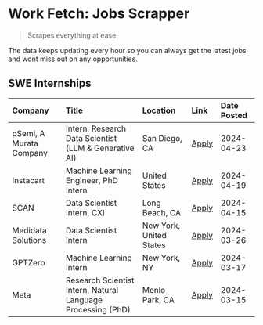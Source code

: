 # Work Fetch: Jobs Scrapper
> Scrapes everything at ease

The data keeps updating every hour so you can always get the latest jobs and wont miss out on any opportunities.

## SWE Internships
<!--START_SECTION:workfetch-->
| Company                 | Title                                                        | Location                | Link                                                                                                                                                                                                                                                                           | Date Posted   |
|:------------------------|:-------------------------------------------------------------|:------------------------|:-------------------------------------------------------------------------------------------------------------------------------------------------------------------------------------------------------------------------------------------------------------------------------|:--------------|
| pSemi, A Murata Company | Intern, Research Data Scientist (LLM & Generative AI)        | San Diego, CA           | [Apply](https://www.linkedin.com/jobs/view/intern-research-data-scientist-llm-generative-ai-at-psemi-a-murata-company-3887074168?position=4&pageNum=0&refId=wa%2BI7oVbhTbKLAW5hMwdMA%3D%3D&trackingId=q5or7gNSKT9F2mcwzmim%2Fg%3D%3D&trk=public_jobs_jserp-result_search-card) | 2024-04-23    |
| Instacart               | Machine Learning Engineer, PhD Intern                        | United States           | [Apply](https://www.linkedin.com/jobs/view/machine-learning-engineer-phd-intern-at-instacart-3901991739?position=2&pageNum=0&refId=wa%2BI7oVbhTbKLAW5hMwdMA%3D%3D&trackingId=mde4ftRQ6yFWuWjGechlFA%3D%3D&trk=public_jobs_jserp-result_search-card)                            | 2024-04-19    |
| SCAN                    | Data Scientist Intern, CXI                                   | Long Beach, CA          | [Apply](https://www.linkedin.com/jobs/view/data-scientist-intern-cxi-at-scan-3899690492?position=9&pageNum=0&refId=wa%2BI7oVbhTbKLAW5hMwdMA%3D%3D&trackingId=vCPMzE8UtDeX3hqwsPC%2Bkg%3D%3D&trk=public_jobs_jserp-result_search-card)                                          | 2024-04-15    |
| Medidata Solutions      | Data Scientist Intern                                        | New York, United States | [Apply](https://www.linkedin.com/jobs/view/data-scientist-intern-at-medidata-solutions-3810253704?position=8&pageNum=0&refId=wa%2BI7oVbhTbKLAW5hMwdMA%3D%3D&trackingId=sCgXnAM1lGqbvKf%2Bo4n4qg%3D%3D&trk=public_jobs_jserp-result_search-card)                                | 2024-03-26    |
| GPTZero                 | Machine Learning Intern                                      | New York, NY            | [Apply](https://www.linkedin.com/jobs/view/machine-learning-intern-at-gptzero-3860723963?position=7&pageNum=0&refId=wa%2BI7oVbhTbKLAW5hMwdMA%3D%3D&trackingId=bkyEBkGrN7AgvFE5P1%2FdGw%3D%3D&trk=public_jobs_jserp-result_search-card)                                         | 2024-03-17    |
| Meta                    | Research Scientist Intern, Natural Language Processing (PhD) | Menlo Park, CA          | [Apply](https://www.linkedin.com/jobs/view/research-scientist-intern-natural-language-processing-phd-at-meta-3858718375?position=10&pageNum=0&refId=wa%2BI7oVbhTbKLAW5hMwdMA%3D%3D&trackingId=c1V9mvzjYLY%2FlnHN%2FUo0Kg%3D%3D&trk=public_jobs_jserp-result_search-card)       | 2024-03-15    |
<!--END_SECTION:workfetch-->

